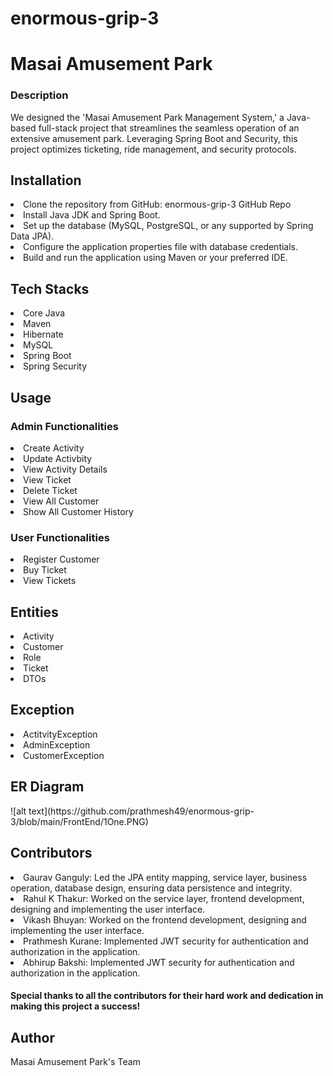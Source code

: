 # enormous-grip-3
<h1> Masai Amusement Park </h1>
<h3>Description</h3>
We designed the 'Masai Amusement Park Management System,' a Java-based full-stack project that streamlines the seamless operation of an extensive amusement park. Leveraging Spring Boot and Security, this project optimizes ticketing, ride management, and security protocols.

<h2>Installation</h2>
<li> Clone the repository from GitHub: enormous-grip-3 GitHub Repo</li>
<li> Install Java JDK and Spring Boot.</li>
<li> Set up the database (MySQL, PostgreSQL, or any supported by Spring Data JPA).</li>
<li> Configure the application properties file with database credentials.</li>
<li> Build and run the application using Maven or your preferred IDE.</li>

<h2>Tech Stacks</h2>
<li>Core Java</ul>
<li>Maven</ul>
<li>Hibernate</ul>
<li>MySQL</ul>  
<li>Spring Boot</ul>  
<li>Spring Security</ul>

<h2>Usage</h2>
<h3>Admin Functionalities</h3>
<li>Create Activity</li>
<li>Update Activbity</li>
<li>View Activity Details</li>
<li>View Ticket</li>
<li>Delete Ticket</li>
<li>View All Customer</li>
<li>Show All Customer History</li>

<h3>User Functionalities</h3>
<li>Register Customer</li>
<li>Buy Ticket</li></li>
<li>View Tickets</li>

<h2> Entities </h2>
<li>Activity</li>
<li>Customer</li>
<li>Role</li>
<li>Ticket</li>
<li>DTOs</li>

<h2> Exception </h2>
<li>ActitvityException</li>
<li>AdminException</li>
<li>CustomerException</li>
<h2> ER Diagram </h2>
![alt text](https://github.com/prathmesh49/enormous-grip-3/blob/main/FrontEnd/1One.PNG)

<h2>Contributors</h2>
<li>Gaurav Ganguly: Led the JPA entity mapping, service layer, business operation, database design, ensuring data persistence and integrity.</li>
<li>Rahul K Thakur: Worked on the service layer, frontend development, designing and implementing the user interface.</li>
<li>Vikash Bhuyan: Worked on the frontend development, designing and implementing the user interface.</li>
<li>Prathmesh Kurane: Implemented JWT security for authentication and authorization in the application.</li>
<li>Abhirup Bakshi: Implemented JWT security for authentication and authorization in the application.</li>

<h4>Special thanks to all the contributors for their hard work and dedication in making this project a success!</h4>
<h2>Author</h2>
Masai Amusement Park's Team
